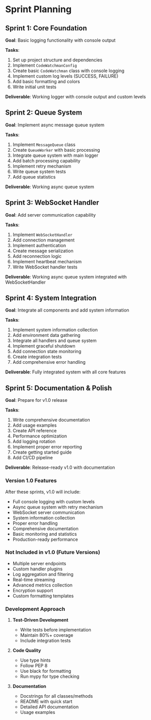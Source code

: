 # Sprint Planning

## Sprint 1: Core Foundation
**Goal**: Basic logging functionality with console output

**Tasks**:
1. Set up project structure and dependencies
2. Implement `CodeWatchmanConfig`
3. Create basic `CodeWatchman` class with console logging
4. Implement custom log levels (SUCCESS, FAILURE)
5. Add basic formatting and colors
6. Write initial unit tests

**Deliverable**: Working logger with console output and custom levels

## Sprint 2: Queue System
**Goal**: Implement async message queue system

**Tasks**:
1. Implement `MessageQueue` class
2. Create `QueueWorker` with basic processing
3. Integrate queue system with main logger
4. Add batch processing capability
5. Implement retry mechanism
6. Write queue system tests
7. Add queue statistics

**Deliverable**: Working async queue system

## Sprint 3: WebSocket Handler
**Goal**: Add server communication capability

**Tasks**:
1. Implement `WebSocketHandler`
2. Add connection management
3. Implement authentication
4. Create message serialization
5. Add reconnection logic
6. Implement heartbeat mechanism
7. Write WebSocket handler tests

**Deliverable**: Working async queue system integrated with WebSocketHandler

## Sprint 4: System Integration
**Goal**: Integrate all components and add system information

**Tasks**:
1. Implement system information collection
2. Add environment data gathering
3. Integrate all handlers and queue system
4. Implement graceful shutdown
5. Add connection state monitoring
6. Create integration tests
7. Add comprehensive error handling

**Deliverable**: Fully integrated system with all core features

## Sprint 5: Documentation & Polish
**Goal**: Prepare for v1.0 release

**Tasks**:
1. Write comprehensive documentation
2. Add usage examples
3. Create API reference
4. Performance optimization
5. Add logging rotation
6. Implement proper error reporting
7. Create getting started guide
8. Add CI/CD pipeline

**Deliverable**: Release-ready v1.0 with documentation

### Version 1.0 Features

After these sprints, v1.0 will include:
- Full console logging with custom levels
- Async queue system with retry mechanism
- WebSocket server communication
- System information collection
- Proper error handling
- Comprehensive documentation
- Basic monitoring and statistics
- Production-ready performance

### Not Included in v1.0 (Future Versions)
- Multiple server endpoints
- Custom handler plugins
- Log aggregation and filtering
- Real-time streaming
- Advanced metrics collection
- Encryption support
- Custom formatting templates

### Development Approach

1. **Test-Driven Development**
   - Write tests before implementation
   - Maintain 80%+ coverage
   - Include integration tests

2. **Code Quality**
   - Use type hints
   - Follow PEP 8
   - Use black for formatting
   - Run mypy for type checking

3. **Documentation**
   - Docstrings for all classes/methods
   - README with quick start
   - Detailed API documentation
   - Usage examples